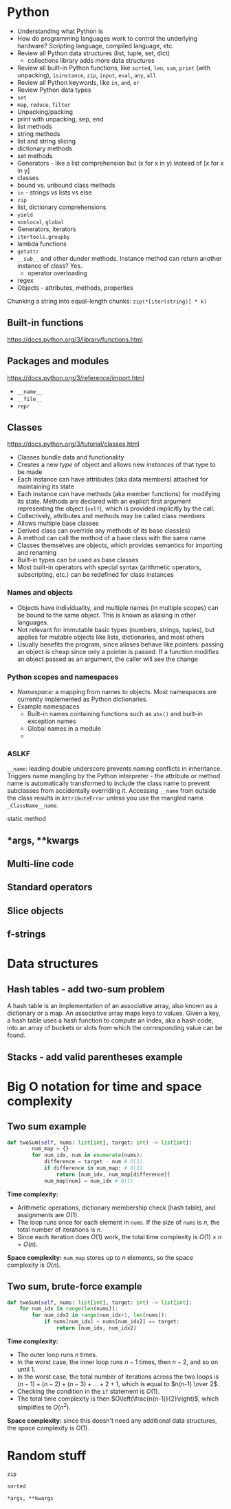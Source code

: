 # Python

* Understanding what Python is
* How do programming languages work to control the underlying hardware? Scripting language, compiled language, etc.
* Review all Python data structures (list, tuple, set, dict)
    * collections library adds more data structures
* Review all built-in Python functions, like `sorted`, `len`, `sum`, `print` (with unpacking), `isinstance`, `zip`, `input`, `eval`, `any`, `all`
* Review all Python keywords, like `in`, `and`, `or`
* Review Python data types
* `set`
* `map`, `reduce`, `filter`
* Unpacking/packing
* print with unpacking, sep, end
* list methods
* string methods
* list and string slicing
* dictionary methods
* set methods
* Generators - like a list comprehension but (x for x in y) instead of [x for x in y]
* classes
* bound vs. unbound class methods
* `in` - strings vs lists vs else
* `zip`
* list, dictionary comprehensions
* `yield`
* `nonlocal`, `global`
* Generators, iterators
* `itertools.groupby`
* lambda functions
* `getattr`
* `__sub__` and other dunder methods. Instance method can return another instance of class? Yes.
    * operator overloading
* regex
* Objects - attributes, methods, properties

Chunking a string into equal-length chunks: `zip(*[iter(string)] * k)`

## Built-in functions

https://docs.python.org/3/library/functions.html

## Packages and modules

https://docs.python.org/3/reference/import.html
* `__name__`
* `__file__`
* `repr`

## Classes

https://docs.python.org/3/tutorial/classes.html

* Classes bundle data and functionality
* Creates a new _type_ of object and allows new _instances_ of that type to be made
* Each instance can have attributes (aka data members) attached for maintaining its state
* Each instance can have methods (aka member functions) for modifying its state. Methods are declared with an explicit first argument representing the object (`self`), which is provided implicitly by the call.
* Collectively, attributes and methods may be called class members
* Allows multiple base classes
* Derived class can override any methods of its base class(es)
* A method can call the method of a base class with the same name
* Classes themselves are objects, which provides semantics for importing and renaming
* Built-in types can be used as base classes
* Most built-in operators with special syntax (arithmetic operators, subscripting, etc.) can be redefined for class instances

### Names and objects

* Objects have individuality, and multiple names (in multiple scopes) can be bound to the same object. This is known as aliasing in other languages.
* Not relevant for immutable basic types (numbers, strings, tuples), but applies for mutable objects like lists, dictionaries, and most others
* Usually benefits the program, since aliases behave like pointers: passing an object is cheap since only a pointer is passed. If a function modifies an object passed as an argument, the caller will see the change

### Python scopes and namespaces

* _Namespace_: a mapping from names to objects. Most namespaces are currently implemented as Python dictionaries.
* Example namespaces
    * Built-in names containing functions such as `abs()` and built-in exception names
    * Global names in a module
    * 

### ASLKF

`__name`: leading double underscore prevents naming conflicts in inheritance. Triggers name mangling by the Python interpreter - the attribute or method name is automatically transformed to include the class name to prevent subclasses from accidentally overriding it. Accessing `__name` from outside the class results in `AttributeError` unless you use the mangled name `_ClassName__name`.

static method

## *args, **kwargs

## Multi-line code

## Standard operators

## Slice objects

## f-strings

# Data structures

## Hash tables - add two-sum problem

A hash table is an implementation of an associative array, also known as a dictionary or a map. An associative array maps keys to values. Given a key, a hash table uses a hash function to compute an index, aka a hash code, into an array of buckets or slots from which the corresponding value can be found.

## Stacks - add valid parentheses example

# Big O notation for time and space complexity

## Two sum example
```python
def twoSum(self, nums: list[int], target: int) -> list[int]:
        num_map = {}
        for num_idx, num in enumerate(nums):
            difference = target - num # O(1)
            if difference in num_map: # O(1)
                return [num_idx, num_map[difference]]
            num_map[num] = num_idx # O(1)
```
**Time complexity:**
* Arithmetic operations, dictionary membership check (hash table), and assignments are $O(1)$.
* The loop runs once for each element in `nums`. If the size of `nums` is $n$, the total number of iterations is $n$.
* Since each iteration does $O(1)$ work, the total time complexity is $O(1) \times n = O(n)$.

**Space complexity:** `num_map` stores up to $n$ elements, so the space complexity is $O(n)$.

## Two sum, brute-force example
```python
def twoSum(self, nums: list[int], target: int) -> list[int]:
    for num_idx in range(len(nums)):
        for num_idx2 in range(num_idx+1, len(nums)):
            if nums[num_idx] + nums[num_idx2] == target:
                return [num_idx, num_idx2]
```
**Time complexity:**
* The outer loop runs $n$ times.
* In the worst case, the inner loop runs $n-1$ times, then $n-2$, and so on until $1$.
* In the worst case, the total number of iterations across the two loops is $(n-1) + (n-2) + (n-3) + ... + 2 + 1$, which is equal to $n(n-1) \over 2$.
* Checking the condition in the `if` statement is $O(1)$.
* The total time complexity is then $O\left(\frac{n(n-1)}{2}\right)$, which simplifies to $O(n^2)$.

**Space complexity:** since this doesn't need any additional data structures, the space complexity is $O(1)$.

# Random stuff

`zip`

`sorted`

`*args, **kwargs`